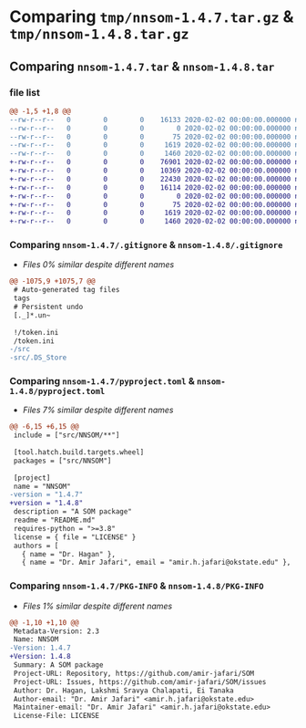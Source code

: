 # Comparing `tmp/nnsom-1.4.7.tar.gz` & `tmp/nnsom-1.4.8.tar.gz`

## Comparing `nnsom-1.4.7.tar` & `nnsom-1.4.8.tar`

### file list

```diff
@@ -1,5 +1,8 @@
--rw-r--r--   0        0        0    16133 2020-02-02 00:00:00.000000 nnsom-1.4.7/.gitignore
--rw-r--r--   0        0        0        0 2020-02-02 00:00:00.000000 nnsom-1.4.7/LICENSE
--rw-r--r--   0        0        0       75 2020-02-02 00:00:00.000000 nnsom-1.4.7/README.md
--rw-r--r--   0        0        0     1619 2020-02-02 00:00:00.000000 nnsom-1.4.7/pyproject.toml
--rw-r--r--   0        0        0     1460 2020-02-02 00:00:00.000000 nnsom-1.4.7/PKG-INFO
+-rw-r--r--   0        0        0    76901 2020-02-02 00:00:00.000000 nnsom-1.4.8/src/NNSOM/plots.py
+-rw-r--r--   0        0        0    10369 2020-02-02 00:00:00.000000 nnsom-1.4.8/src/NNSOM/som.py
+-rw-r--r--   0        0        0    22430 2020-02-02 00:00:00.000000 nnsom-1.4.8/src/NNSOM/utils.py
+-rw-r--r--   0        0        0    16114 2020-02-02 00:00:00.000000 nnsom-1.4.8/.gitignore
+-rw-r--r--   0        0        0        0 2020-02-02 00:00:00.000000 nnsom-1.4.8/LICENSE
+-rw-r--r--   0        0        0       75 2020-02-02 00:00:00.000000 nnsom-1.4.8/README.md
+-rw-r--r--   0        0        0     1619 2020-02-02 00:00:00.000000 nnsom-1.4.8/pyproject.toml
+-rw-r--r--   0        0        0     1460 2020-02-02 00:00:00.000000 nnsom-1.4.8/PKG-INFO
```

### Comparing `nnsom-1.4.7/.gitignore` & `nnsom-1.4.8/.gitignore`

 * *Files 0% similar despite different names*

```diff
@@ -1075,9 +1075,7 @@
 # Auto-generated tag files
 tags
 # Persistent undo
 [._]*.un~
 
 !/token.ini
 /token.ini
-/src
-src/.DS_Store
```

### Comparing `nnsom-1.4.7/pyproject.toml` & `nnsom-1.4.8/pyproject.toml`

 * *Files 7% similar despite different names*

```diff
@@ -6,15 +6,15 @@
 include = ["src/NNSOM/**"]
 
 [tool.hatch.build.targets.wheel]
 packages = ["src/NNSOM"]
 
 [project]
 name = "NNSOM"
-version = "1.4.7"
+version = "1.4.8"
 description = "A SOM package"
 readme = "README.md"
 requires-python = ">=3.8"
 license = { file = "LICENSE" }
 authors = [
   { name = "Dr. Hagan" },
   { name = "Dr. Amir Jafari", email = "amir.h.jafari@okstate.edu" },
```

### Comparing `nnsom-1.4.7/PKG-INFO` & `nnsom-1.4.8/PKG-INFO`

 * *Files 1% similar despite different names*

```diff
@@ -1,10 +1,10 @@
 Metadata-Version: 2.3
 Name: NNSOM
-Version: 1.4.7
+Version: 1.4.8
 Summary: A SOM package
 Project-URL: Repository, https://github.com/amir-jafari/SOM
 Project-URL: Issues, https://github.com/amir-jafari/SOM/issues
 Author: Dr. Hagan, Lakshmi Sravya Chalapati, Ei Tanaka
 Author-email: "Dr. Amir Jafari" <amir.h.jafari@okstate.edu>
 Maintainer-email: "Dr. Amir Jafari" <amir.h.jafari@okstate.edu>
 License-File: LICENSE
```


